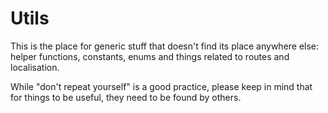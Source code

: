 # Utils

This is the place for generic stuff that doesn't find its place anywhere else: helper functions, constants, enums and things related to routes and localisation.

While "don't repeat yourself" is a good practice, please keep in mind that for things to be useful, they need to be found by others.
